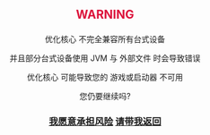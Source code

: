## <p align="center"><font color='DC143C'>WARNING</font></p>

<p align="center">优化核心 不完全兼容所有台式设备</p>
<p align="center">并且部分台式设备使用 JVM 与 外部文件 时会导致错误</p>
<p align="center">优化核心 可能导致您的 游戏或启动器 不可用</p>
<p align="center">您仍要继续吗?</p>

### <p align="center"><font color='#696969'>[我愿意承担风险](launcher_02.md)</font>              [请带我返回](device.md)</p>